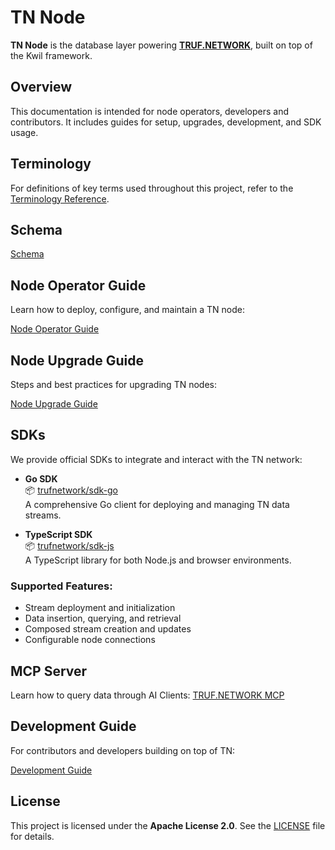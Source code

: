 # TN Node

**TN Node** is the database layer powering **[TRUF.NETWORK](https://truf.network)**, built on top of the Kwil framework.


## Overview

This documentation is intended for node operators, developers and contributors. It includes guides for setup, upgrades, development, and SDK usage.


## Terminology

For definitions of key terms used throughout this project, refer to the [Terminology Reference](./TERMINOLOGY.md).

## Schema

[Schema](./docs/schema.md)


## Node Operator Guide

Learn how to deploy, configure, and maintain a TN node:

[Node Operator Guide](./docs/node-operator-guide.md)


## Node Upgrade Guide

Steps and best practices for upgrading TN nodes:

[Node Upgrade Guide](./docs/node-upgrade-guide.md)


## SDKs

We provide official SDKs to integrate and interact with the TN network:

- **Go SDK**  
  📦 [trufnetwork/sdk-go](https://github.com/trufnetwork/sdk-go)  
  A comprehensive Go client for deploying and managing TN data streams.

- **TypeScript SDK**  
  📦 [trufnetwork/sdk-js](https://github.com/trufnetwork/sdk-js)  
  A TypeScript library for both Node.js and browser environments.

### Supported Features:

- Stream deployment and initialization
- Data insertion, querying, and retrieval
- Composed stream creation and updates
- Configurable node connections

## MCP Server

Learn how to query data through AI Clients: [TRUF.NETWORK MCP](./docs/mcp-server.md)

## Development Guide

For contributors and developers building on top of TN:

[Development Guide](./docs/development.md)


## License

This project is licensed under the **Apache License 2.0**. See the [LICENSE](./LICENSE) file for details.
